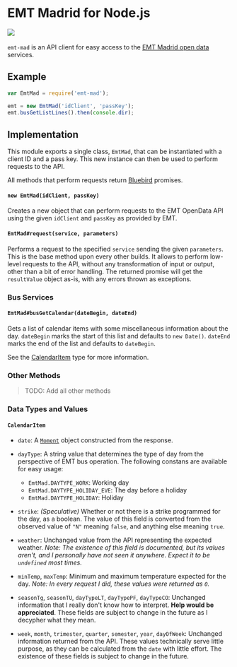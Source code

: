 EMT Madrid for Node.js
======================

![](http://img.shields.io/npm/v/emt-mad.svg?style=flat)
&nbsp;
<!--![](http://img.shields.io/travis/darkhogg/emt-mad.svg?style=flat)-->

`emt-mad` is an API client for easy access to the [EMT Madrid open data][emtod]
services.

  [emtod]: http://opendata.emtmadrid.es/


Example
-------

```javascript
var EmtMad = require('emt-mad');

emt = new EmtMad('idClient', 'passKey');
emt.busGetListLines().then(console.dir);
```


Implementation
--------------

This module exports a single class, `EmtMad`, that can be instantiated with a
client ID and a pass key. This new instance can then be used to perform requests
to the API.

All methods that perform requests return [Bluebird] promises.

  [Bluebird]: https://github.com/petkaantonov/bluebird

#### `new EmtMad(idClient, passKey)`

Creates a new object that can perform requests to the EMT OpenData API using the
given `idClient` and `passKey` as provided by EMT.


#### `EmtMad#request(service, parameters)`

Performs a request to the specified `service` sending the given `parameters`.
This is the base method upon every other builds. It allows to perform low-level
requests to the API, without any transformation of input or output, other than a
bit of error handling. The returned promise will get the `resultValue` object
as-is, with any errors thrown as exceptions.


### Bus Services

#### `EmtMad#busGetCalendar(dateBegin, dateEnd)`

Gets a list of calendar items with some miscellaneous information about the
day. `dateBegin` marks the start of this list and defaults to `new Date()`.
`dateEnd` marks the end of the list and defaults to `dateBegin`.

See the [CalendarItem](#calendaritem) type for more information.

### Other Methods

> TODO: Add all other methods


### Data Types and Values

#### `CalendarItem`

  - `date`: A [`Moment`][momentjs] object constructed from the response.
  - `dayType`: A string value that determines the type of day from the
    perspective of EMT bus operation. The following constans are available for
    easy usage:

    + `EmtMad.DAYTYPE_WORK`: Working day
    + `EmtMad.DAYTYPE_HOLIDAY_EVE`: The day before a holiday
    + `EmtMad.DAYTYPE_HOLIDAY`: Holiday

  - `strike`: *(Speculative)* Whether or not there is a strike programmed for
    the day, as a boolean. The value of this field is converted from the
    observed value of `"N"` meaning `false`, and anything else meaning `true`.
  - `weather`: Unchanged value from the API representing the expected weather.
    *Note: The existence of this field is documented, but its values aren't, and
    I personally have not seen it anywhere. Expect it to be `undefined` most
    times.*
  - `minTemp`, `maxTemp`: Minimum and maximum temperature expected for the day.
    *Note: In every request I did, these values were returned as `0`.*
  - `seasonTg`, `seasonTU`, `dayTypeLT`, `dayTypePF`, `dayTypeCO`: Unchanged
    information that I really don't know how to interpret.
    **Help would be appreciated**. These fields are subject to change in the
    future as I decypher what they mean.
  - `week`, `month`, `trimester`, `quarter`, `semester`, `year`, `dayOfWeek`:
    Unchanged information returned from the API. These values technically serve
    little purpose, as they can be calculated from the `date` with little
    effort. The existence of these fields is subject to change in the future.

  [momentjs]: http://momentjs.com/